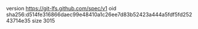 version https://git-lfs.github.com/spec/v1
oid sha256:d514fe316866daec99e48410a1c26ee7d83b52423a444a5fdf5fd25243714e35
size 3015
